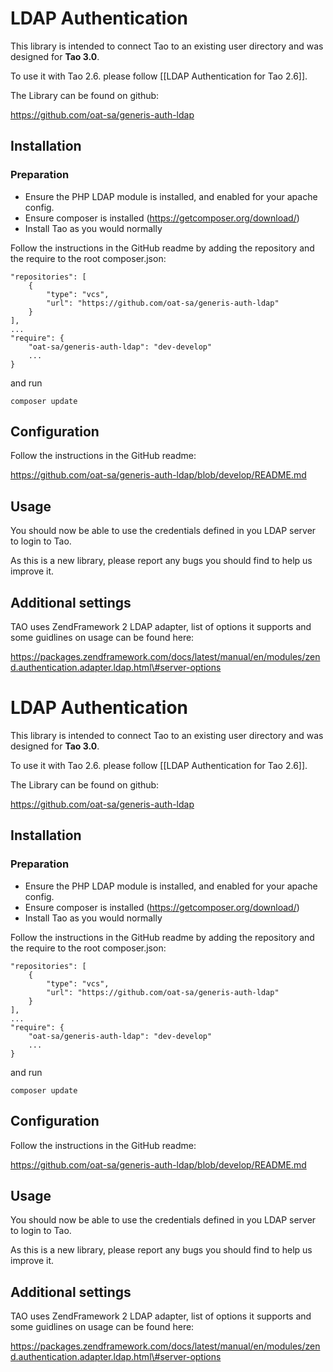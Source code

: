 <!--
author:
    - 'Ihor Siroshtan'
created_at: '2015-02-04 14:36:01'
updated_at: '2015-12-17 15:52:16'
tags:
    - 'Users Management Model'
-->

LDAP Authentication
===================

This library is intended to connect Tao to an existing user directory and was designed for **Tao 3.0**.

To use it with Tao 2.6. please follow [[LDAP Authentication for Tao 2.6]].

The Library can be found on github:

https://github.com/oat-sa/generis-auth-ldap

Installation
------------

### Preparation

-   Ensure the PHP LDAP module is installed, and enabled for your apache config.
-   Ensure composer is installed (https://getcomposer.org/download/)
-   Install Tao as you would normally

Follow the instructions in the GitHub readme by adding the repository and the require to the root composer.json:

    "repositories": [
        {
            "type": "vcs",
            "url": "https://github.com/oat-sa/generis-auth-ldap"
        }
    ],
    ...
    "require": {
        "oat-sa/generis-auth-ldap": "dev-develop"
        ...
    }

and run

    composer update

Configuration
-------------

Follow the instructions in the GitHub readme:

https://github.com/oat-sa/generis-auth-ldap/blob/develop/README.md

Usage
-----

You should now be able to use the credentials defined in you LDAP server to login to Tao.

As this is a new library, please report any bugs you should find to help us improve it.

Additional settings
-------------------

TAO uses ZendFramework 2 LDAP adapter, list of options it supports and some guidlines on usage can be found here:

https://packages.zendframework.com/docs/latest/manual/en/modules/zend.authentication.adapter.ldap.html\#server-options

LDAP Authentication
===================

This library is intended to connect Tao to an existing user directory and was designed for **Tao 3.0**.

To use it with Tao 2.6. please follow [[LDAP Authentication for Tao 2.6]].

The Library can be found on github:

https://github.com/oat-sa/generis-auth-ldap

Installation
------------

### Preparation

-   Ensure the PHP LDAP module is installed, and enabled for your apache config.
-   Ensure composer is installed (https://getcomposer.org/download/)
-   Install Tao as you would normally

Follow the instructions in the GitHub readme by adding the repository and the require to the root composer.json:

    "repositories": [
        {
            "type": "vcs",
            "url": "https://github.com/oat-sa/generis-auth-ldap"
        }
    ],
    ...
    "require": {
        "oat-sa/generis-auth-ldap": "dev-develop"
        ...
    }

and run

    composer update

Configuration
-------------

Follow the instructions in the GitHub readme:

https://github.com/oat-sa/generis-auth-ldap/blob/develop/README.md

Usage
-----

You should now be able to use the credentials defined in you LDAP server to login to Tao.

As this is a new library, please report any bugs you should find to help us improve it.

Additional settings
-------------------

TAO uses ZendFramework 2 LDAP adapter, list of options it supports and some guidlines on usage can be found here:

https://packages.zendframework.com/docs/latest/manual/en/modules/zend.authentication.adapter.ldap.html\#server-options


